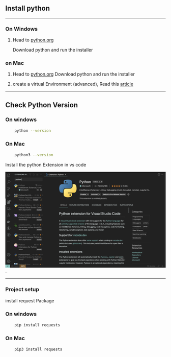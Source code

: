 ## Install python

---------------------------------------

### On Windows

1. Head to [python.org](https://www.python.org/downloads/)

    Download python and run the installer

### on Mac

1. Head to [python.org](https://www.python.org/downloads/)
   Download python and run the installer

2. create a virtual Environment (advanced), Read this [article](https://www.freecodecamp.org/news/python-version-on-mac-update/) 

---------------------------------------

## Check Python Version

### On windows

```bash
    python --version
```

### On Mac

```bash
    python3 --version
```

Install the python Extension in vs code

![python-preview-vscode](preview.png "Text to show on mouseover").

---------------------------------------

### Project setup

install request Package

### On windows

```bash
    pip install requests
```

### On Mac

```bash
    pip3 install requests
```